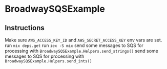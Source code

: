 # BroadwaySQSExample

## Instructions

  Make sure `AWS_ACCESS_KEY_ID` and `AWS_SECRET_ACCESS_KEY` env vars are set.
  run `mix deps.get`
  run `iex -S mix`
  send some messages to SQS for processing with `BroadwaySQSExample.Helpers.send_strings()`
  send some messages to SQS for processing with `BroadwaySQSExample.Helpers.send_ints()`
